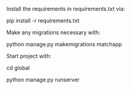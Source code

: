 Install the requirements in requirements.txt via:

pip install -r requirements.txt

Make any migrations necessary with:

python manage.py makemigrations matchapp

Start project with:

cd global

python manage.py runserver